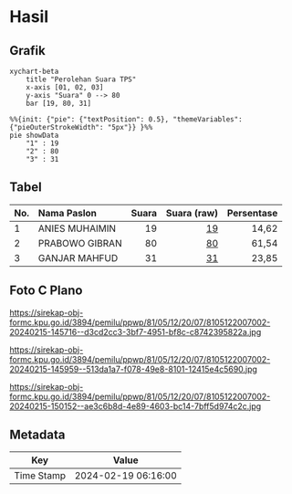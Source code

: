 # Hasil

## Grafik

```mermaid
xychart-beta
    title "Perolehan Suara TPS"
    x-axis [01, 02, 03]
    y-axis "Suara" 0 --> 80
    bar [19, 80, 31]
```

```mermaid
%%{init: {"pie": {"textPosition": 0.5}, "themeVariables": {"pieOuterStrokeWidth": "5px"}} }%%
pie showData
    "1" : 19
    "2" : 80
    "3" : 31
```

## Tabel

| No. | Nama Paslon    | Suara | Suara (raw) | Persentase |
|:--- |:-------------- | -----:| -----------:| ----------:|
| 1   | ANIES MUHAIMIN | 19    | [19][p-1]   | 14,62      |
| 2   | PRABOWO GIBRAN | 80    | [80][p-2]   | 61,54      |
| 3   | GANJAR MAHFUD  | 31    | [31][p-3]   | 23,85      |


[p-1]: https://github.com/gigit-pemilu/pemilu-2024-81-maluku/blob/main/pilpres/hitung-suara/sub/81-maluku/sub/05-seram-bagian-timur/sub/12-bula-barat/sub/2007-jakarta-baru/sub/002-tps/sub/paslon-1.txt
[p-2]: https://github.com/gigit-pemilu/pemilu-2024-81-maluku/blob/main/pilpres/hitung-suara/sub/81-maluku/sub/05-seram-bagian-timur/sub/12-bula-barat/sub/2007-jakarta-baru/sub/002-tps/sub/paslon-2.txt
[p-3]: https://github.com/gigit-pemilu/pemilu-2024-81-maluku/blob/main/pilpres/hitung-suara/sub/81-maluku/sub/05-seram-bagian-timur/sub/12-bula-barat/sub/2007-jakarta-baru/sub/002-tps/sub/paslon-3.txt

## Foto C Plano

https://sirekap-obj-formc.kpu.go.id/3894/pemilu/ppwp/81/05/12/20/07/8105122007002-20240215-145716--d3cd2cc3-3bf7-4951-bf8c-c8742395822a.jpg

https://sirekap-obj-formc.kpu.go.id/3894/pemilu/ppwp/81/05/12/20/07/8105122007002-20240215-145959--513da1a7-f078-49e8-8101-12415e4c5690.jpg

https://sirekap-obj-formc.kpu.go.id/3894/pemilu/ppwp/81/05/12/20/07/8105122007002-20240215-150152--ae3c6b8d-4e89-4603-bc14-7bff5d974c2c.jpg


## Metadata

| Key        | Value               |
| ---------- | ------------------- |
| Time Stamp | 2024-02-19 06:16:00 |



